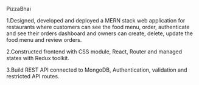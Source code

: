 PizzaBhai

1.Designed, developed and deployed a MERN stack web application for restaurants where customers can see the food menu, order, authenticate and see their orders dashboard and owners can create, delete, update the food menu and review orders.

2.Constructed frontend with CSS module, React, Router and managed states with Redux toolkit.

3.Build REST API connected to MongoDB, Authentication, validation and restricted API routes.
